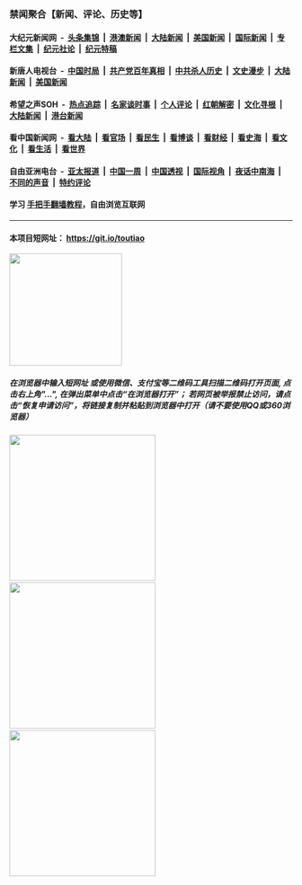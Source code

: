 ### 禁闻聚合【新闻、评论、历史等】

#### 大纪元新闻网 &nbsp;-&nbsp; [头条集锦](indexes/E头条集锦.md?t=02140802) &nbsp;|&nbsp; [港澳新闻](indexes/E港澳新闻.md?t=02140802)  &nbsp;|&nbsp; [大陆新闻](indexes/E大陆新闻.md?t=02140802) &nbsp;|&nbsp; [美国新闻](indexes/E美国新闻.md?t=02140802) &nbsp;|&nbsp; [国际新闻](indexes/E国际新闻.md?t=02140802) &nbsp;|&nbsp; [专栏文集](indexes/E专栏文集.md?t=02140802) &nbsp;|&nbsp; [纪元社论](indexes/E纪元社论.md?t=02140802) &nbsp;|&nbsp; [纪元特稿](indexes/E纪元特稿.md?t=02140802) 

#### 新唐人电视台 &nbsp;-&nbsp; [中国时局](indexes/N中国时局.md?t=02140802) &nbsp;|&nbsp; [共产党百年真相](indexes/N共产党百年真相.md?t=02140802) &nbsp;|&nbsp; [中共杀人历史](indexes/N中共杀人历史.md?t=02140802) &nbsp;|&nbsp; [文史漫步](indexes/N文史漫步.md?t=02140802) &nbsp;|&nbsp; [大陆新闻](indexes/N大陆新闻.md?t=02140802) &nbsp;|&nbsp; [美国新闻](indexes/N美国新闻.md?t=02140802)

#### 希望之声SOH &nbsp;-&nbsp; [热点追踪](indexes/H热点追踪.md?t=02140802) &nbsp;|&nbsp; [名家谈时事](indexes/H名家谈时事.md?t=02140802) &nbsp;|&nbsp; [个人评论](indexes/H个人评论.md?t=02140802)  &nbsp;|&nbsp; [红朝解密](indexes/H红朝解密.md?t=02140802) &nbsp;|&nbsp; [文化寻根](indexes/H文化寻根.md?t=02140802) &nbsp;|&nbsp; [大陆新闻](indexes/H大陆新闻.md?t=02140802) &nbsp;|&nbsp; [港台新闻](indexes/H港台新闻.md?t=02140802)

#### 看中国新闻网 &nbsp;-&nbsp; [看大陆](indexes/S看大陆.md?t=02140802) &nbsp;|&nbsp; [看官场](indexes/S看官场.md?t=02140802) &nbsp;|&nbsp; [看民生](indexes/S看民生.md?t=02140802)  &nbsp;|&nbsp; [看博谈](indexes/S看博谈.md?t=02140802) &nbsp;|&nbsp; [看财经](indexes/S看财经.md?t=02140802) &nbsp;|&nbsp; [看史海](indexes/S看史海.md?t=02140802) &nbsp;|&nbsp; [看文化](indexes/S看文化.md?t=02140802) &nbsp;|&nbsp; [看生活](indexes/S看生活.md?t=02140802) &nbsp;|&nbsp; [看世界](indexes/S看世界.md?t=02140802)

#### 自由亚洲电台 &nbsp;-&nbsp; [亚太报道](indexes/R亚太报道.md?t=02140802) &nbsp;|&nbsp; [中国一周](indexes/R中国一周.md?t=02140802) &nbsp;|&nbsp; [中国透视](indexes/R中国透视.md?t=02140802)  &nbsp;|&nbsp; [国际视角](indexes/R国际视角.md?t=02140802) &nbsp;|&nbsp; [夜话中南海](indexes/R夜话中南海.md?t=02140802) &nbsp;|&nbsp; [不同的声音](indexes/R不同的声音.md?t=02140802) &nbsp;|&nbsp; [特约评论](indexes/R特约评论.md?t=02140802)

#### 学习 [手把手翻墙教程](https://github.com/gfw-breaker/guides/wiki)，自由浏览互联网

----

#### 本项目短网址： https://git.io/toutiao
<img src="https://raw.githubusercontent.com/gfw-breaker/banned-news/master/scripts/img/qr.png" width="200px"/>  

##### 在浏览器中输入短网址 或使用微信、支付宝等二维码工具扫描二维码打开页面, 点击右上角"...", 在弹出菜单中点击“在浏览器打开”； 若网页被举报禁止访问，请点击“恢复申请访问”，将链接复制并粘贴到浏览器中打开（请不要使用QQ或360浏览器）

<img src="https://raw.githubusercontent.com/gfw-breaker/banned-news/master/scripts/img/1.png" width="260px"/> &nbsp; <img src="https://raw.githubusercontent.com/gfw-breaker/banned-news/master/scripts/img/2.png" width="260px"/> &nbsp; <img src="https://raw.githubusercontent.com/gfw-breaker/banned-news/master/scripts/img/3.png" width="260px"/>
